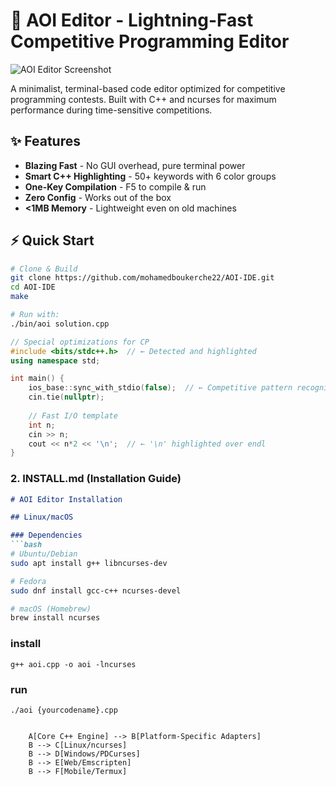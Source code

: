 # 🚀 AOI Editor - Lightning-Fast Competitive Programming Editor

![AOI Editor Screenshot](docs/screenshot.png)

A minimalist, terminal-based code editor optimized for competitive programming contests. Built with C++ and ncurses for maximum performance during time-sensitive competitions.

## ✨ Features

- **Blazing Fast** - No GUI overhead, pure terminal power
- **Smart C++ Highlighting** - 50+ keywords with 6 color groups
- **One-Key Compilation** - F5 to compile & run
- **Zero Config** - Works out of the box
- **<1MB Memory** - Lightweight even on old machines

## ⚡ Quick Start

```bash
# Clone & Build
git clone https://github.com/mohamedboukerche22/AOI-IDE.git
cd AOI-IDE
make

# Run with:
./bin/aoi solution.cpp
```
```cpp
// Special optimizations for CP
#include <bits/stdc++.h>  // ← Detected and highlighted
using namespace std;

int main() {
    ios_base::sync_with_stdio(false);  // ← Competitive pattern recognized
    cin.tie(nullptr);
    
    // Fast I/O template
    int n;
    cin >> n;
    cout << n*2 << '\n';  // ← '\n' highlighted over endl
}
```

### 2. INSTALL.md (Installation Guide)

````markdown
# AOI Editor Installation

## Linux/macOS

### Dependencies
```bash
# Ubuntu/Debian
sudo apt install g++ libncurses-dev

# Fedora
sudo dnf install gcc-c++ ncurses-devel

# macOS (Homebrew)
brew install ncurses
````


### install
```
g++ aoi.cpp -o aoi -lncurses
```
### run
```
./aoi {yourcodename}.cpp
```

```graph TD

    A[Core C++ Engine] --> B[Platform-Specific Adapters]
    B --> C[Linux/ncurses]
    B --> D[Windows/PDCurses]
    B --> E[Web/Emscripten]
    B --> F[Mobile/Termux]
```
